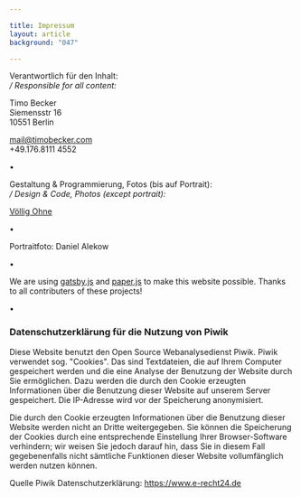 ```yaml
---

title: Impressum
layout: article
background: "047"

---
```


Verantwortlich für den Inhalt:  
*/ Responsible for all content:*

Timo Becker  
Siemensstr 16  
10551 Berlin  

mail@timobecker.com  
+49.176.8111 4552

• 

Gestaltung & Programmierung, Fotos (bis auf Portrait):  
*/ Design & Code, Photos (except portrait):*

<a href="https://volligohne.de" target="_blank">Völlig Ohne</a>

• 

Portraitfoto: Daniel Alekow

• 

We are using <a href="https://github.com/gatsbyjs/gatsby" target="_blank">gatsby.js</a> and <a href="http://paperjs.org/" target="_blank">paper.js</a> to make this website possible. Thanks to all contributers of these projects!

• 

### Datenschutzerklärung für die Nutzung von Piwik

Diese Website benutzt den Open Source Webanalysedienst Piwik. Piwik verwendet sog. "Cookies". Das sind Textdateien, die auf Ihrem Computer gespeichert werden und die eine Analyse der Benutzung der Website durch Sie ermöglichen. Dazu werden die durch den Cookie erzeugten Informationen über die Benutzung dieser Website auf unserem Server gespeichert. Die IP-Adresse wird vor der Speicherung anonymisiert.

Die durch den Cookie erzeugten Informationen über die Benutzung dieser Website werden nicht an Dritte weitergegeben. Sie können die Speicherung der Cookies durch eine entsprechende Einstellung Ihrer Browser-Software verhindern; wir weisen Sie jedoch darauf hin, dass Sie in diesem Fall gegebenenfalls nicht sämtliche Funktionen dieser Website vollumfänglich werden nutzen können.

Quelle Piwik Datenschutzerklärung: https://www.e-recht24.de